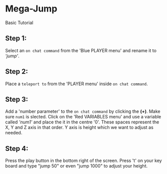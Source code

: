 # Mega-Jump
Basic Tutorial
## Step 1:
Select an `on chat command` from the 'Blue PLAYER menu' and rename it to *'jump'*.
## Step 2:
Place a `teleport to` from the 'PLAYER menu' inside `on chat command`.
## Step 3: 
Add a 'number parameter' to the `on chat command` by clicking the **(+)**. Make sure `num1` is slected.
Click on the 'Red VARIABLES menu' and use a variable called *'num1'* and place the it in the centre '0'. 
These spaces represent the X, Y and Z axis in that order. Y axis is height which we want to adjust as needed.
## Step 4:
Press the play button in the bottom right of the screen. Press 't' on your key board and type "jump 50" or even "jump 1000" to adjust your height.
